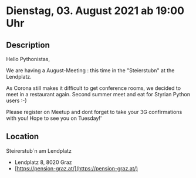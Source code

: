 # Dienstag, 03. August 2021 ab 19:00 Uhr

## Description

Hello Pythonistas,

We are having a August-Meeting : this time in the "Steierstubn" at the Lendplatz.

As Corona still makes it difficult to get conference rooms, we decided to meet in a restaurant again.
Second summer meet and eat for Styrian Python users :-)

Please register on Meetup and dont forget to take your 3G confirmations with you!
Hope to see you on Tuesday!'

## Location

Steirerstub`n am Lendplatz

- Lendplatz 8, 8020 Graz
- [https://pension-graz.at/](https://pension-graz.at/)
